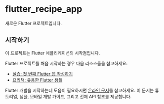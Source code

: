 # flutter_recipe_app

새로운 Flutter 프로젝트입니다.

## 시작하기

이 프로젝트는 Flutter 애플리케이션의 시작점입니다.

Flutter 프로젝트를 처음 시작하는 경우 다음 리소스들을 참고하세요:

- [실습: 첫 번째 Flutter 앱 작성하기](https://docs.flutter.dev/get-started/codelab)
- [요리책: 유용한 Flutter 샘플](https://docs.flutter.dev/cookbook)

Flutter 개발을 시작하는데 도움이 필요하시면 [온라인 문서](https://docs.flutter.dev/)를 참고하세요.
이 문서는 튜토리얼, 샘플, 모바일 개발 가이드, 그리고 전체 API 참조를 제공합니다.

